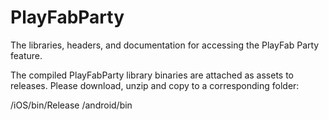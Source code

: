 # PlayFabParty
The libraries, headers, and documentation for accessing the PlayFab Party feature.

The compiled PlayFabParty library binaries are attached as assets to releases.
Please download, unzip and copy to a corresponding folder:

/iOS/bin/Release
/android/bin
